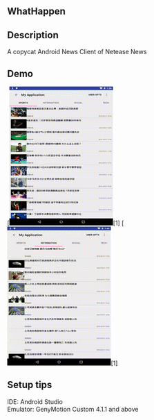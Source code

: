 ## WhatHappen
## Description

A copycat Android News Client of Netease News

## Demo

[![main window](art/main.gif)[1]
[![menu window](art/menu.gif)[1]

## Setup tips

IDE: Android Studio<br>
Emulator: GenyMotion Custom 4.1.1 and above



